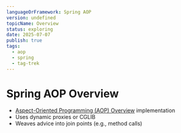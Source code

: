 ```yaml
---
languageOrFramework: Spring AOP
version: undefined
topicName: Overview
status: exploring
date: 2025-07-07
publish: true
tags:
  - aop
  - spring
  - tag-trek
---
```

# Spring AOP Overview
- [Aspect-Oriented Programming  (AOP) Overview](Aspect-Oriented%20Programming%20%20(AOP)%20Overview.md) implementation
- Uses dynamic proxies or CGLIB
- Weaves advice into join points (e.g., method calls)
